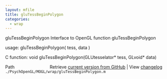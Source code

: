 ```yaml
---
layout: mfile
title: gluTessBeginPolygon
categories:
  - wrap
---
```


gluTessBeginPolygon  Interface to OpenGL function gluTessBeginPolygon

usage:  gluTessBeginPolygon\( tess, data \)

C function:  void gluTessBeginPolygon\(GLUtesselator\* tess, GLvoid\* data\)


<div class="code_header" style="text-align:right;">
  <span style="float:left;">Path&nbsp;&nbsp;</span> <span class="counter">Retrieve <a href=
  "https://raw.github.com/Psychtoolbox-3/Psychtoolbox-3/beta/./PsychOpenGL/MOGL/wrap/gluTessBeginPolygon.m">current version from GitHub</a> | View <a href=
  "https://github.com/Psychtoolbox-3/Psychtoolbox-3/commits/beta/./PsychOpenGL/MOGL/wrap/gluTessBeginPolygon.m">changelog</a></span>
</div>
<div class="code">
  <code>./PsychOpenGL/MOGL/wrap/gluTessBeginPolygon.m</code>
</div>

